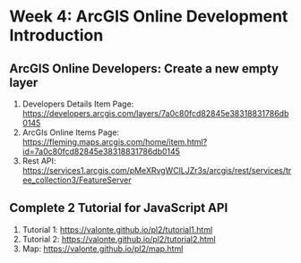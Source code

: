 # Week 4: ArcGIS Online Development Introduction

## ArcGIS Online Developers: Create a new empty layer
1. Developers Details Item Page: https://developers.arcgis.com/layers/7a0c80fcd82845e38318831786db0145
2. ArcGIs Online Items Page: https://fleming.maps.arcgis.com/home/item.html?id=7a0c80fcd82845e38318831786db0145
3. Rest API: https://services1.arcgis.com/pMeXRvgWClLJZr3s/arcgis/rest/services/tree_collection3/FeatureServer

## Complete 2 Tutorial for JavaScript API
1. Tutorial 1: https://valonte.github.io/pl2/tutorial1.html
2. Tutorial 2: https://valonte.github.io/pl2/tutorial2.html
3. Map: https://valonte.github.io/pl2/map.html
